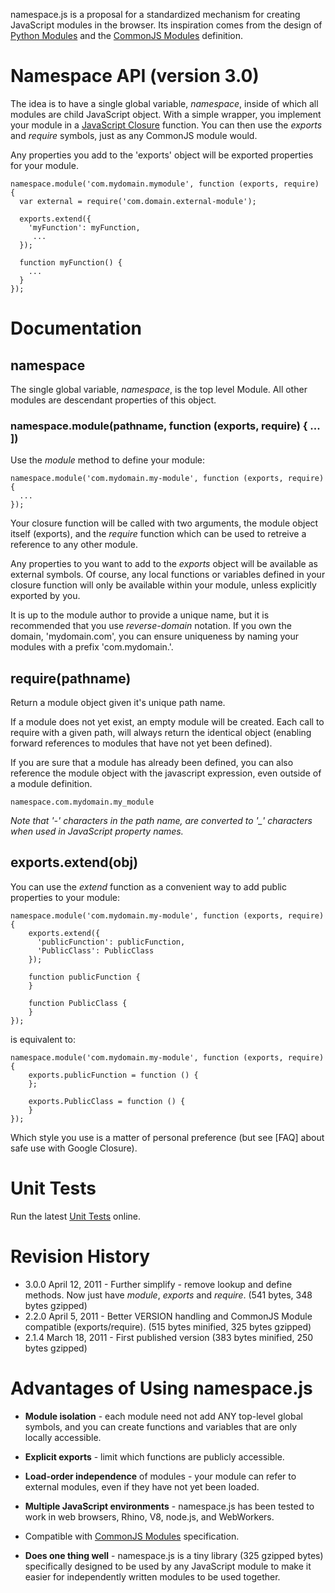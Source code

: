 namespace.js is a proposal for a standardized mechanism for creating
JavaScript modules in the browser. Its inspiration comes from the design of
[Python Modules] and the [CommonJS Modules] definition.

# Namespace API (version 3.0)

The idea is to have a single global variable, *namespace*, inside of which all
modules are child JavaScript object.  With a simple wrapper, you
implement your module in a [JavaScript Closure] function.  You can then use
the *exports* and *require* symbols, just as any CommonJS module would.

Any properties you add to the 'exports' object will be exported properties
for your module.

    namespace.module('com.mydomain.mymodule', function (exports, require) {
      var external = require('com.domain.external-module');

      exports.extend({
        'myFunction': myFunction,
         ...
      });

      function myFunction() {
        ...
      }
    });


# Documentation

## namespace

The single global variable, *namespace*, is the top level Module.  All other
modules are descendant properties of this object.

### namespace.module(pathname, function (exports, require) { ... ])

Use the *module* method to define your module:

    namespace.module('com.mydomain.my-module', function (exports, require) {
      ...
    });

Your closure function will be called with two arguments, the module
object itself (exports), and the *require* function which can be used
to retreive a reference to any other module.

Any properties to you want to add to the *exports* object will be
available as external symbols. Of course, any local functions or
variables defined in your closure function will only be available
within your module, unless explicitly exported by you.

It is up to the module author to provide a unique name, but it is
recommended that you use *reverse-domain* notation.  If you own the
domain, 'mydomain.com', you can ensure uniqueness by naming your
modules with a prefix 'com.mydomain.'.

## require(pathname)

Return a module object given it's unique path name.

If a module does not yet exist, an empty module will be created.  Each call to
require with a given path, will always return the identical object (enabling forward
references to modules that have not yet been defined).

If you are sure that a module has already been defined, you can also reference the
module object with the javascript expression, even outside of a module definition.

    namespace.com.mydomain.my_module

*Note that '-' characters in the path name, are converted to '_' characters when used in
JavaScript property names.*

## exports.extend(obj)

You can use the *extend* function as a convenient way to add public properties to your module:

    namespace.module('com.mydomain.my-module', function (exports, require) {
        exports.extend({
          'publicFunction': publicFunction,
          'PublicClass': PublicClass
        });

        function publicFunction {
        }

        function PublicClass {
        }
    });


is equivalent to:

    namespace.module('com.mydomain.my-module', function (exports, require) {
        exports.publicFunction = function () {
        };

        exports.PublicClass = function () {
        }
    });

Which style you use is a matter of personal preference (but see [FAQ] about safe use with
Google Closure).

# Unit Tests

Run the latest [Unit Tests] online.

# Revision History

- 3.0.0 April 12, 2011 - Further simplify - remove lookup and define methods.
  Now just have *module*, *exports* and *require*.
  (541 bytes, 348 bytes gzipped)
- 2.2.0 April 5, 2011 - Better VERSION handling and CommonJS Module compatible (exports/require).
  (515 bytes minified, 325 bytes gzipped)
- 2.1.4 March 18, 2011 - First published version
  (383 bytes minified, 250 bytes gzipped)

# Advantages of Using namespace.js

- **Module isolation** - each module need not add ANY top-level
  global symbols, and you can create functions and variables that are
  only locally accessible.
- **Explicit exports** - limit which functions are publicly
  accessible.
- **Load-order independence** of modules - your module can refer to
  external modules, even if they have not yet been loaded.
- **Multiple JavaScript environments** - namespace.js has been tested to work in web
  browsers, Rhino, V8, node.js, and WebWorkers.
- Compatible with [CommonJS Modules](http://www.commonjs.org/specs/modules/1.0/) specification.
- **Does one thing well** - namespace.js is a tiny library (325 gzipped bytes)
  specifically designed to be used by any JavaScript module to make it
  easier for independently written modules to be used together.

  [CommonJS Modules]: http://www.commonjs.org/specs/modules/1.0/
  [Python Modules]: http://docs.python.org/tutorial/modules.html
  [JavaScript Closure]: https://developer.mozilla.org/en/JavaScript/Guide/Closures
  [Unit Tests]: http://namespace-js.pageforest.com/test/test-runner.html
